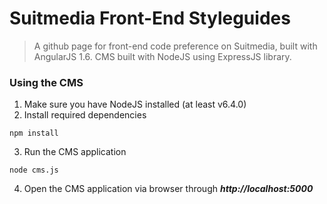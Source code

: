 # Suitmedia Front-End Styleguides
> A github page for front-end code preference on Suitmedia, built with AngularJS 1.6. CMS built with NodeJS using ExpressJS library.

### Using the CMS
1. Make sure you have NodeJS installed (at least v6.4.0)
2. Install required dependencies
```
npm install
```
3. Run the CMS application
```
node cms.js
```
4. Open the CMS application via browser through **_http://localhost:5000_**